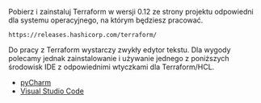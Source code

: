 Pobierz i zainstaluj Terraform w wersji 0.12 ze strony projektu odpowiedni dla systemu operacyjnego, na którym będziesz pracować.
```
https://releases.hashicorp.com/terraform/
```

Do pracy z Terraform wystarczy zwykły edytor tekstu. Dla wygody polecamy jednak zainstalowanie i używanie jednego z poniższych środowisk IDE z odpowiednimi wtyczkami dla Terraform/HCL.
* [pyCharm](https://www.jetbrains.com/pycharm/)
* [Visual Studio Code](https://code.visualstudio.com/)
